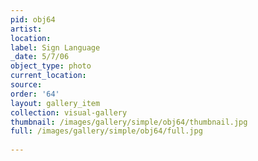 ```yaml
---
pid: obj64
artist: 
location: 
label: Sign Language
_date: 5/7/06
object_type: photo
current_location: 
source: 
order: '64'
layout: gallery_item
collection: visual-gallery
thumbnail: /images/gallery/simple/obj64/thumbnail.jpg
full: /images/gallery/simple/obj64/full.jpg
 
---
```

